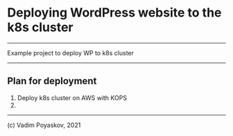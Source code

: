 # Deploying WordPress website to the k8s cluster

------------------------------------------------
Example project to deploy WP to k8s cluster

------------------------------------------------
## Plan for deployment

1. Deploy k8s cluster on AWS with KOPS
2. 



















--------------------------------------------------
(c) Vadim Poyaskov, 2021
